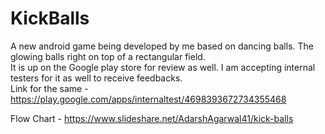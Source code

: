# KickBalls
A new android game being developed by me based on dancing balls. The glowing balls right on top of a rectangular field.  
It is up on the Google play store for review as well. I am accepting internal testers for it as well to receive feedbacks.  
Link for the same - https://play.google.com/apps/internaltest/4698393672734355468

Flow Chart - https://www.slideshare.net/AdarshAgarwal41/kick-balls
